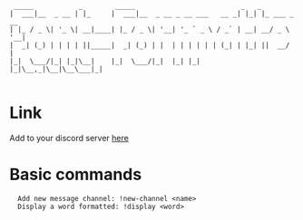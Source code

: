 ```
 _____           _        _____                          _   _            
|  ___|__  _ __ | |_     |  ___|__  _ __ _ __ ___   __ _| |_| |_ ___ _ __ 
| |_ / _ \| '_ \| __|____| |_ / _ \| '__| '_ ` _ \ / _` | __| __/ _ \ '__|
|  _| (_) | | | | ||_____|  _| (_) | |  | | | | | | (_| | |_| ||  __/ |   
|_|  \___/|_| |_|\__|    |_|  \___/|_|  |_| |_| |_|\__,_|\__|\__\___|_|   
                                                                          
```
                                                          

# Link
Add to your discord server
<a href="https://discord.com/api/oauth2/authorize?client_id=1005602958022541403&permissions=431644735552&scope=bot">
here
</a>

# Basic commands
```
  Add new message channel: !new-channel <name>
  Display a word formatted: !display <word>
```
